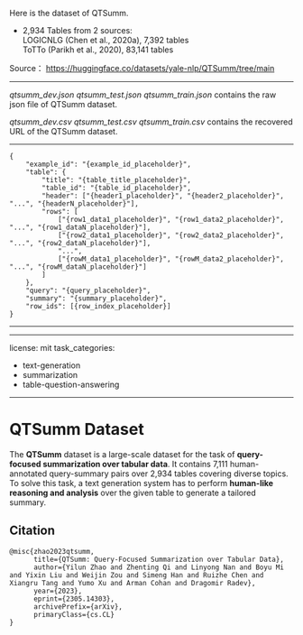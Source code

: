 Here is the dataset of QTSumm.

- 2,934 Tables from 2 sources: <br/>LOGICNLG (Chen et al., 2020a), 7,392 tables  <br/> ToTTo (Parikh et al., 2020), 83,141 tables

Source：
https://huggingface.co/datasets/yale-nlp/QTSumm/tree/main

***

_qtsumm_dev.json  qtsumm_test.json  qtsumm_train.json_ contains the raw json file of QTSumm dataset.

_qtsumm_dev.csv   qtsumm_test.csv   qtsumm_train.csv_ contains the recovered URL of the QTSumm dataset.

***
```
{
    "example_id": "{example_id_placeholder}",
    "table": {
        "title": "{table_title_placeholder}",
        "table_id": "{table_id_placeholder}",
        "header": ["{header1_placeholder}", "{header2_placeholder}", "...", "{headerN_placeholder}"],
        "rows": [
            ["{row1_data1_placeholder}", "{row1_data2_placeholder}", "...", "{row1_dataN_placeholder}"],
            ["{row2_data1_placeholder}", "{row2_data2_placeholder}", "...", "{row2_dataN_placeholder}"],
            "...",
            ["{rowM_data1_placeholder}", "{rowM_data2_placeholder}", "...", "{rowM_dataN_placeholder}"]
        ]
    },
    "query": "{query_placeholder}",
    "summary": "{summary_placeholder}",
    "row_ids": [{row_index_placeholder}]
}

```
***

---
license: mit
task_categories:
- text-generation
- summarization
- table-question-answering
---
# QTSumm Dataset
The **QTSumm** dataset is a large-scale dataset for the task of **query-focused summarization over tabular data**. 
It contains 7,111 human-annotated query-summary pairs over 2,934 tables covering diverse topics. 
To solve this task, a text generation system has to perform **human-like reasoning and analysis** over the given table to generate a tailored summary. 

## Citation
```
@misc{zhao2023qtsumm,
      title={QTSumm: Query-Focused Summarization over Tabular Data}, 
      author={Yilun Zhao and Zhenting Qi and Linyong Nan and Boyu Mi and Yixin Liu and Weijin Zou and Simeng Han and Ruizhe Chen and Xiangru Tang and Yumo Xu and Arman Cohan and Dragomir Radev},
      year={2023},
      eprint={2305.14303},
      archivePrefix={arXiv},
      primaryClass={cs.CL}
}
```


